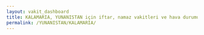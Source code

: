 ```yaml
---
layout: vakit_dashboard
title: KALAMARIA, YUNANISTAN için iftar, namaz vakitleri ve hava durumu - ilçe/eyalet seç
permalink: /YUNANISTAN/KALAMARIA/
---
```


<script type="text/javascript">
  var GLOBAL_COUNTRY = 'YUNANISTAN';
  var GLOBAL_CITY = 'KALAMARIA';
  var GLOBAL_STATE = '';
  var lat = 72;
  var lon = 21;
</script>
